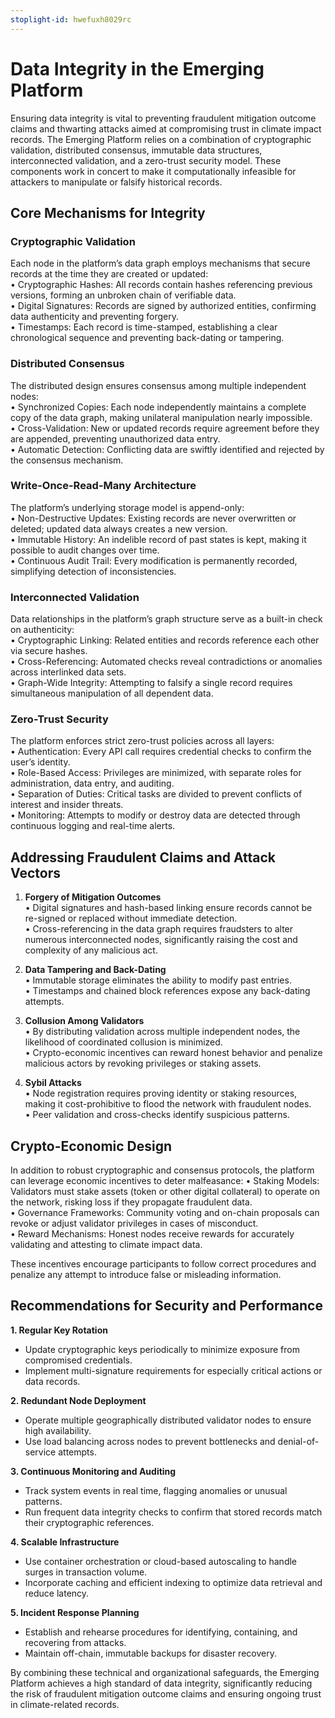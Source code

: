 ```yaml
---
stoplight-id: hwefuxh8029rc
---
```


# Data Integrity in the Emerging Platform

Ensuring data integrity is vital to preventing fraudulent mitigation outcome claims and thwarting attacks aimed at compromising trust in climate impact records. The Emerging Platform relies on a combination of cryptographic validation, distributed consensus, immutable data structures, interconnected validation, and a zero-trust security model. These components work in concert to make it computationally infeasible for attackers to manipulate or falsify historical records.

## Core Mechanisms for Integrity

### Cryptographic Validation
Each node in the platform’s data graph employs mechanisms that secure records at the time they are created or updated:  
• Cryptographic Hashes: All records contain hashes referencing previous versions, forming an unbroken chain of verifiable data.  
• Digital Signatures: Records are signed by authorized entities, confirming data authenticity and preventing forgery.  
• Timestamps: Each record is time-stamped, establishing a clear chronological sequence and preventing back-dating or tampering.  

### Distributed Consensus
The distributed design ensures consensus among multiple independent nodes:  
• Synchronized Copies: Each node independently maintains a complete copy of the data graph, making unilateral manipulation nearly impossible.  
• Cross-Validation: New or updated records require agreement before they are appended, preventing unauthorized data entry.  
• Automatic Detection: Conflicting data are swiftly identified and rejected by the consensus mechanism.  

### Write-Once-Read-Many Architecture
The platform’s underlying storage model is append-only:  
• Non-Destructive Updates: Existing records are never overwritten or deleted; updated data always creates a new version.  
• Immutable History: An indelible record of past states is kept, making it possible to audit changes over time.  
• Continuous Audit Trail: Every modification is permanently recorded, simplifying detection of inconsistencies.  

### Interconnected Validation
Data relationships in the platform’s graph structure serve as a built-in check on authenticity:  
• Cryptographic Linking: Related entities and records reference each other via secure hashes.  
• Cross-Referencing: Automated checks reveal contradictions or anomalies across interlinked data sets.  
• Graph-Wide Integrity: Attempting to falsify a single record requires simultaneous manipulation of all dependent data.  

### Zero-Trust Security
The platform enforces strict zero-trust policies across all layers:  
• Authentication: Every API call requires credential checks to confirm the user’s identity.  
• Role-Based Access: Privileges are minimized, with separate roles for administration, data entry, and auditing.  
• Separation of Duties: Critical tasks are divided to prevent conflicts of interest and insider threats.  
• Monitoring: Attempts to modify or destroy data are detected through continuous logging and real-time alerts.  

## Addressing Fraudulent Claims and Attack Vectors

1. **Forgery of Mitigation Outcomes**  
   • Digital signatures and hash-based linking ensure records cannot be re-signed or replaced without immediate detection.  
   • Cross-referencing in the data graph requires fraudsters to alter numerous interconnected nodes, significantly raising the cost and complexity of any malicious act.

2. **Data Tampering and Back-Dating**  
   • Immutable storage eliminates the ability to modify past entries.  
   • Timestamps and chained block references expose any back-dating attempts.

3. **Collusion Among Validators**  
   • By distributing validation across multiple independent nodes, the likelihood of coordinated collusion is minimized.  
   • Crypto-economic incentives can reward honest behavior and penalize malicious actors by revoking privileges or staking assets.

4. **Sybil Attacks**  
   • Node registration requires proving identity or staking resources, making it cost-prohibitive to flood the network with fraudulent nodes.  
   • Peer validation and cross-checks identify suspicious patterns.

## Crypto-Economic Design

In addition to robust cryptographic and consensus protocols, the platform can leverage economic incentives to deter malfeasance:
• Staking Models: Validators must stake assets (token or other digital collateral) to operate on the network, risking loss if they propagate fraudulent data.  
• Governance Frameworks: Community voting and on-chain proposals can revoke or adjust validator privileges in cases of misconduct.  
• Reward Mechanisms: Honest nodes receive rewards for accurately validating and attesting to climate impact data.

These incentives encourage participants to follow correct procedures and penalize any attempt to introduce false or misleading information.

## Recommendations for Security and Performance

**1. Regular Key Rotation**  
- Update cryptographic keys periodically to minimize exposure from compromised credentials.  
- Implement multi-signature requirements for especially critical actions or data records.

**2. Redundant Node Deployment**  
- Operate multiple geographically distributed validator nodes to ensure high availability.  
- Use load balancing across nodes to prevent bottlenecks and denial-of-service attempts.

**3. Continuous Monitoring and Auditing**  
- Track system events in real time, flagging anomalies or unusual patterns.  
- Run frequent data integrity checks to confirm that stored records match their cryptographic references.

**4. Scalable Infrastructure**  
- Use container orchestration or cloud-based autoscaling to handle surges in transaction volume.  
- Incorporate caching and efficient indexing to optimize data retrieval and reduce latency.

**5. Incident Response Planning**  
- Establish and rehearse procedures for identifying, containing, and recovering from attacks.  
- Maintain off-chain, immutable backups for disaster recovery.

By combining these technical and organizational safeguards, the Emerging Platform achieves a high standard of data integrity, significantly reducing the risk of fraudulent mitigation outcome claims and ensuring ongoing trust in climate-related records.

